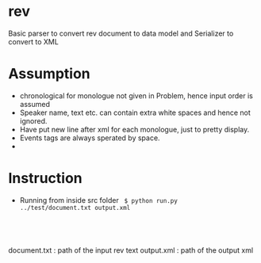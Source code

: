 rev
===

Basic parser to convert rev document to data model and Serializer to convert to XML

Assumption
==========
 + chronological for monologue not given in Problem, hence input order is
   assumed
 + Speaker name, text etc. can contain extra white spaces and hence not ignored.
 + Have put new line after xml for each monologue, just to pretty display.
 + Events tags are always sperated by space.
 + 

Instruction
==========
 + Running from inside src folder
   <code>
   $ python run.py ../test/document.txt output.xml
  </code>

  document.txt : path of the input rev text
  output.xml : path of the output xml

